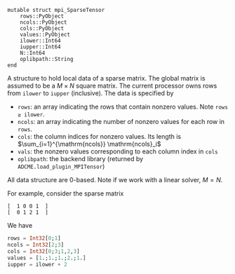 ```
mutable struct mpi_SparseTensor
    rows::PyObject 
    ncols::PyObject
    cols::PyObject 
    values::PyObject 
    ilower::Int64 
    iupper::Int64 
    N::Int64
    oplibpath::String
end
```

A structure to hold local data of a sparse matrix. The global matrix is assumed to be a $M\times N$ square matrix.  The current processor owns rows from `ilower` to `iupper` (inclusive). The data is specified by 

  * `rows`: an array indicating the rows that contain nonzero values. Note `rows ≥ ilower`.
  * `ncols`: an array indicating the number of nonzero values for each row in `rows`.
  * `cols`: the column indices for nonzero values. Its length is $\sum_{i=1}^{\mathrm{ncols}} \mathrm{ncols}_i$
  * `vals`: the nonzero values corresponding to each column index in `cols`
  * `oplibpath`: the backend library (returned by `ADCME.load_plugin_MPITensor`)

All data structure are 0-based. Note if we work with a linear solver, $M=N$.

For example, consider the sparse matrix 

```
[  1 0 0 1  ]
[  0 1 2 1  ]
```

We have 

```julia
rows = Int32[0;1]
ncols = Int32[2;3]
cols = Int32[0;3;1,2,3]
values = [1.;1.;1.;2.;1.]
iupper = ilower + 2
```
